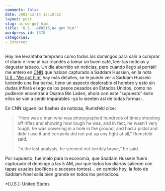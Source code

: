 ```yaml
---
comments: false
date: 2003-12-14 15:18:32
layout: post
slug: us-we-got-him
title: 'U.S.: &#8216;We got him’'
wordpress_id: 1378
categories:
- Internet
---
```


Hoy me levantaba temprano como todos los domingos para salir a comprar el diario e irme al bar irlandés a tomar un buen café, leer las noticias y degustar tabaco. Un día aburrido en noticias, pero cuando llego al portátil me entero en [CNN](http://www.cnn.com) que habían capturado a Saddam Hussein, en la nota [U.S.: &#8216;We got him’](http://www.cnn.com/2003/WORLD/meast/12/14/sprj.irq.main/index.html) hay más detalles, se le puede ver a Saddam Hussein luciendo una fea barba, tiene un aspecto deplorable el hombre y esto sin dudas inflará el ego de los pesos pesados en Estados Unidos, como no pudieron encontrar a Osama Bin Laden, ahora con este “supuesto” éxito ellos se van a sentir imparables -ya lo sienten así de todas formas-.





En CNN siguen los flashes de noticias, Rumsfeld dice:





> “Here was a man who was photographed hundreds of times shooting off rifles and showing how tough he was, and in fact, he wasn’t very tough, he was cowering in a hole in the ground, and had a pistol and didn’t use it and certainly did not put up any fight at all,” Rumsfeld said.
> 
> 


> 
> “In the last analysis, he seemed not terribly brave,” he said.





Por supuesto, fue malo para la economía, que Saddam Hussein fuera capturado el domingo a las 5 AM, por que todos los diarios salieron con tapas usuales (políticos o sucesos tontos)… en cambio hoy, la foto de Saddam Noel salía bien grande en todos los periódicos.




 
  *[U.S.]: United States
